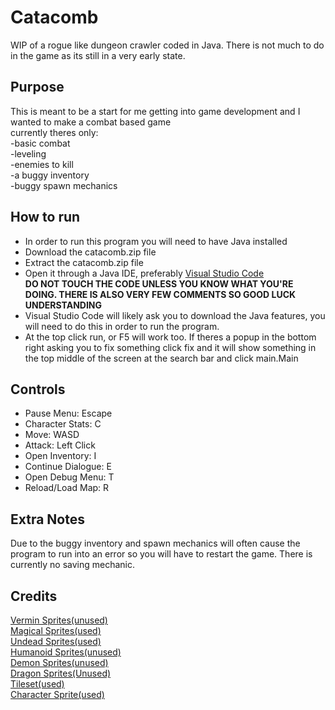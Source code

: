 # Catacomb
WIP of a rogue like dungeon crawler coded in Java. There is not much to do in the game as its still in a very early state.

## Purpose<br/> 
This is meant to be a start for me getting into game development and I wanted to make a combat based game<br/> 
currently theres only:<br/> 
-basic combat<br/> 
-leveling<br/> 
-enemies to kill<br/> 
-a buggy inventory<br/> 
-buggy spawn mechanics<br/> 

## How to run
- In order to run this program you will need to have Java installed<br/> 
- Download the catacomb.zip file<br/> 
- Extract the catacomb.zip file<br/> 
- Open it through a Java IDE, preferably [Visual Studio Code](https://code.visualstudio.com/) <br/>
**DO NOT TOUCH THE CODE UNLESS YOU KNOW WHAT YOU'RE DOING. THERE IS ALSO VERY FEW COMMENTS SO GOOD LUCK UNDERSTANDING** <br/> 
- Visual Studio Code will likely ask you to download the Java features, you will need to do this in order to run the program.<br/> 
- At the top click run, or F5 will work too. If theres a popup in the bottom right asking you to fix something click fix and it will show something in the top middle of the screen at the search bar and click main.Main

## Controls
- Pause Menu: Escape
- Character Stats: C
- Move: WASD
- Attack: Left Click
- Open Inventory: I
- Continue Dialogue: E
- Open Debug Menu: T
- Reload/Load Map: R

## Extra Notes
Due to the buggy inventory and spawn mechanics will often cause the program to run into an error so you will have to restart the game. There is currently no saving mechanic.


## Credits
[Vermin Sprites(unused)](https://deepdivegamestudio.itch.io/vermin-asset-pack) <br/> 
[Magical Sprites(used)](https://deepdivegamestudio.itch.io/magical-asset-pack)  <br/> 
[Undead Sprites(used)](https://deepdivegamestudio.itch.io/undead-asset-pack)<br/> 
[Humanoid Sprites(unused)](https://deepdivegamestudio.itch.io/humanoid-asset-pack)<br/> 
[Demon Sprites(unused)](https://deepdivegamestudio.itch.io/demon-sprite-pack)<br/> 
[Dragon Sprites(Unused)](https://deepdivegamestudio.itch.io/dragon-asset-pack)<br/> 
[Tileset(used)](https://0x72.itch.io/16x16-dungeon-tileset) <br/> 
[Character Sprite(used)](https://gamekrazzy.itch.io/8-direction-top-down-character)<br/> 

